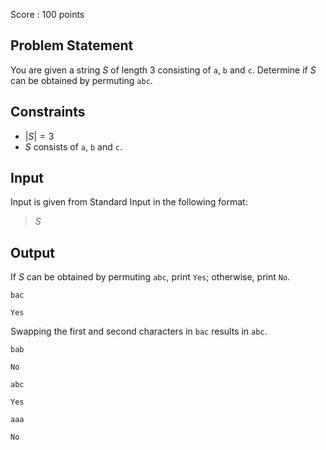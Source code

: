Score : $100$ points

## Problem Statement

You are given a string $S$ of length $3$ consisting of `a`, `b` and `c`. Determine if $S$ can be obtained by permuting `abc`.

## Constraints

- $|S|=3$
- $S$ consists of `a`, `b` and `c`.

## Input

Input is given from Standard Input in the following format:

> $S$

## Output

If $S$ can be obtained by permuting `abc`, print `Yes`; otherwise, print `No`.

```input1
bac
```

```output1
Yes
```

Swapping the first and second characters in `bac` results in `abc`.

```input2
bab
```

```output2
No
```

```input3
abc
```

```output3
Yes
```

```input4
aaa
```

```output4
No
```